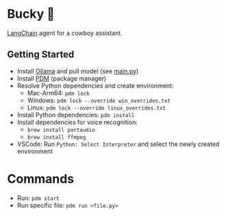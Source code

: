 # Bucky 🤠

[LangChain](https://python.langchain.com/) agent for a cowboy assistant.

## Getting Started
- Install [Ollama](https://ollama.com/) and pull model (see [main.py](main.py))
- Install [PDM](https://pdm-project.org/en/latest/) (package manager)
- Resolve Python dependencies and create environment:
    - Mac-Arm64: `pdm lock`
    - Windows: `pdm lock --override win_overrides.txt`
    - Linux: `pdm lock --override linux_overrides.txt`
- Install Python dependencies: `pdm install`
- Install dependencies for voice recognition:
    - `brew install portaudio`
    - `brew install ffmpeg`
- VSCode: Run `Python: Select Interpreter` and select the newly created environment

# Commands
- Run: `pdm start`
- Run specific file: `pdm run <file.py>`
